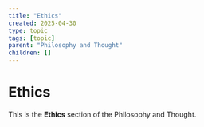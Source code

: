 ```yaml
---
title: "Ethics"
created: 2025-04-30
type: topic
tags: [topic]
parent: "Philosophy and Thought"
children: []
---
```


# Ethics

This is the **Ethics** section of the Philosophy and Thought.
